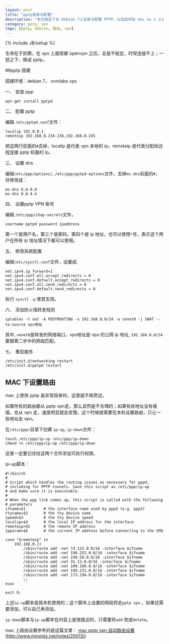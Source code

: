 ```yaml
---
layout: post
title: "pptp安装与配置"
description: "本文描述了在 Debian 7上安装与配置 PPTP，以及如何在 mac os x 上设置路由。"
category: pptp, vpn
tags: [pptp, debian, 路由, vpn]
---
```

{% include JB/setup %}

生命在于折腾，在 vps 上面搭建 openvpn 之后，总是不稳定，时常连接不上；一怒之下，换成 pptp。

##pptp 搭建

搭建环境：debian 7， xvmlabs vps

一、 安装 ppp

~~~
apt-get install pptpd
~~~

二、 配置 pptp

编辑 `/etc/pptpd.conf`文件：
 
~~~
localip 192.0.0.1
remoteip 192.168.0.234-238,192.168.0.245
~~~
 
把这两行前面的`#`去掉，localip 是代表 vpn 本地的 ip，remoteip 是代表分配给远程连接 pptp 机器的 ip。

三、 设置 dns

编辑`/etc/ppp/options/`, `/etc/ppp/pptpd-options`文件，去掉`ms-dns`前面的`#`，并修改成：

~~~
ms-dns 8.8.8.8
ms-dns 8.8.4.4
~~~

四、 设置pptp VPN 账号

编辑 `/etc/ppp/chap-secrets`文件，

~~~
username pptpd password ipaddress
~~~

第一个是用户名，第三个是密码，第四个是 ip 地址，也可以使用`*`号，表示这个用户在所有 ip 地址情况下都可以使用。

五、 修改系统配置
    
编辑`/etc/sysctl.conf`文件，设置成:
    
~~~
net.ipv4.ip_forward=1
net.ipv4.conf.all.accept_redirects = 0
net.ipv4.conf.default.accept_redirects = 0
net.ipv4.conf.all.send_redirects = 0
net.ipv4.conf.default.send_redirects = 0
~~~

执行 `sysctl -p` 使其生效。

六、 添加防火墙转发规则

~~~
iptables -t nat -A POSTROUTING -s 192.168.0.0/24 -o venet0 -j SNAT --to-source vps地址
~~~

其中, `venet0`是转发的网络端口，vps地址是 vps 的公网 ip 地址, `192.168.0.0/24`要跟第二步中的网段匹配。

七、 重启服务

~~~
/etc/init.d/networking restart
/etc/init.d/pptpd restart
~~~

## MAC 下设置路由

mac 上使用 pptp 是非常简单的，这里就不再赘述。

如果所有的路由都从 pptp vpn走，那么显然是不合理的；如果有些地址没有被墙，也从 vpn 走，速度明显就会变慢，这个时候就需要在本机设置路由，只让一些地址走 vpn。

在`/etc/ppp/`目录下创建 `ip-up`, `ip-down`文件：

~~~
touch /etc/ppp/ip-up /etc/ppp/ip-down
chmod +x /etc/ppp/ip-up /etc/ppp/ip-down
~~~

这里一定要记住给这两个文件添加可执行权限。

ip-up脚本：

~~~
#!/bin/sh
#
# Script which handles the routing issues as necessary for pppd,
# including for PPTP tunnels. Save this script as /etc/ppp/ip-up
# and make sure it is executable.
#
# When the ppp link comes up, this script is called with the following
# parameters
ifname=$1        # the interface name used by pppd (e.g. ppp3)
ttyname=$2       # the tty device name
speed=$3         # the tty device speed
localip=$4       # the local IP address for the interface
remoteip=$5      # the remote IP address
ipparam=$6       # the current IP address before connecting to the VPN

case "$remoteip" in
    192.168.0.1)
        /sbin/route add -net 74.125.0.0/16 -interface $ifname
        /sbin/route add -net 198.252.0.0/16 -interface $ifname
        /sbin/route add -net 199.59.0.0/16 -interface $ifname
        /sbin/route add -net 31.13.0.0/16 -interface $ifname
        /sbin/route add -net 108.160.0.0/16 -interface $ifname
        /sbin/route add -net 199.231.0.0/16 -interface $ifname
        /sbin/route add -net 173.194.0.0/16 -interface $ifname
        ;;
esac

exit 0;
~~~

上述`ip-up`脚本是我本机使用的；这个脚本上设置的网段将走`pptp vpn` ，如果还需要添加，可以自己再添加。

`ip-down`脚本与`ip-up`脚本在内容上是很接近的，只需要将`add` 改成`delete`。

mac 上路由设置参考的是这篇文章：
[mac pptp vpn 自动路由设置](http://www.minotes.net/notes/20013/)(http://www.minotes.net/notes/20013/)
